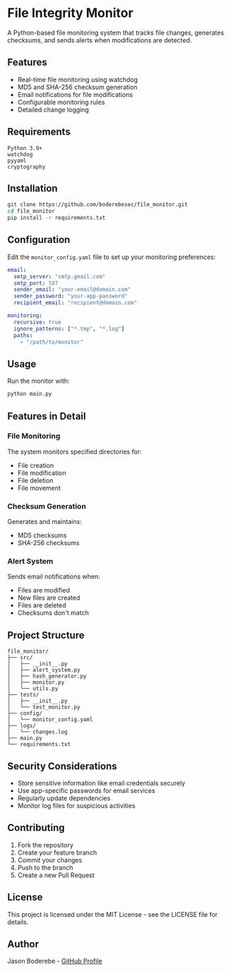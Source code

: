 # File Integrity Monitor

A Python-based file monitoring system that tracks file changes, generates checksums, and sends alerts when modifications are detected.

## Features

- Real-time file monitoring using watchdog
- MD5 and SHA-256 checksum generation
- Email notifications for file modifications
- Configurable monitoring rules
- Detailed change logging

## Requirements

```plaintext
Python 3.9+
watchdog
pyyaml
cryptography
```

## Installation

```bash
git clone https://github.com/boderebesec/file_monitor.git
cd file_monitor
pip install -r requirements.txt
```

## Configuration

Edit the `monitor_config.yaml` file to set up your monitoring preferences:

```yaml
email:
  smtp_server: "smtp.gmail.com"
  smtp_port: 587
  sender_email: "your-email@domain.com"
  sender_password: "your-app-password"
  recipient_email: "recipient@domain.com"

monitoring:
  recursive: true
  ignore_patterns: ["*.tmp", "*.log"]
  paths:
    - "/path/to/monitor"
```

## Usage

Run the monitor with:

```bash
python main.py
```

## Features in Detail

### File Monitoring

The system monitors specified directories for:

- File creation
- File modification
- File deletion
- File movement

### Checksum Generation

Generates and maintains:

- MD5 checksums
- SHA-256 checksums

### Alert System

Sends email notifications when:

- Files are modified
- New files are created
- Files are deleted
- Checksums don't match

## Project Structure

```/
file_monitor/
├── src/
│   ├── __init__.py
│   ├── alert_system.py
│   ├── hash_generator.py
│   ├── monitor.py
│   └── utils.py
├── tests/
│   ├── __init__.py
│   └── test_monitor.py
├── config/
│   └── monitor_config.yaml
├── logs/
│   └── changes.log
├── main.py
└── requirements.txt
```

## Security Considerations

- Store sensitive information like email credentials securely
- Use app-specific passwords for email services
- Regularly update dependencies
- Monitor log files for suspicious activities

## Contributing

1. Fork the repository
2. Create your feature branch
3. Commit your changes
4. Push to the branch
5. Create a new Pull Request

## License

This project is licensed under the MIT License - see the LICENSE file for details.

## Author

Jason Boderebe - [GitHub Profile](https://github.com/boderebesec)
